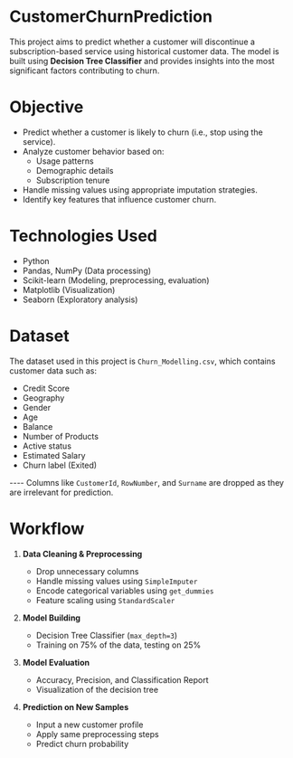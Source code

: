 # CustomerChurnPrediction
This project aims to predict whether a customer will discontinue a subscription-based service using historical customer data. The model is built using **Decision Tree Classifier** and provides insights into the most significant factors contributing to churn.

# Objective

- Predict whether a customer is likely to churn (i.e., stop using the service).
- Analyze customer behavior based on:
  - Usage patterns
  - Demographic details
  - Subscription tenure
- Handle missing values using appropriate imputation strategies.
- Identify key features that influence customer churn.

# Technologies Used

- Python
- Pandas, NumPy (Data processing)
- Scikit-learn (Modeling, preprocessing, evaluation)
- Matplotlib (Visualization)
- Seaborn (Exploratory analysis)


# Dataset

The dataset used in this project is `Churn_Modelling.csv`, which contains customer data such as:
- Credit Score
- Geography
- Gender
- Age
- Balance
- Number of Products
- Active status
- Estimated Salary
- Churn label (Exited)

---- Columns like `CustomerId`, `RowNumber`, and `Surname` are dropped as they are irrelevant for prediction.

# Workflow

1. **Data Cleaning & Preprocessing**
   - Drop unnecessary columns
   - Handle missing values using `SimpleImputer`
   - Encode categorical variables using `get_dummies`
   - Feature scaling using `StandardScaler`

2. **Model Building**
   - Decision Tree Classifier (`max_depth=3`)
   - Training on 75% of the data, testing on 25%

3. **Model Evaluation**
   - Accuracy, Precision, and Classification Report
   - Visualization of the decision tree

4. **Prediction on New Samples**
   - Input a new customer profile
   - Apply same preprocessing steps
   - Predict churn probability
